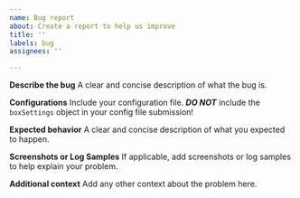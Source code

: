 ```yaml
---
name: Bug report
about: Create a report to help us improve
title: ''
labels: bug
assignees: ''

---
```


**Describe the bug**
A clear and concise description of what the bug is.

**Configurations**
Include your configuration file. ***DO NOT*** include the `boxSettings` object in your config file submission!

**Expected behavior**
A clear and concise description of what you expected to happen.

**Screenshots or Log Samples**
If applicable, add screenshots or log samples to help explain your problem.

**Additional context**
Add any other context about the problem here.

